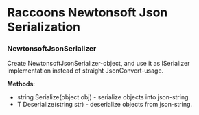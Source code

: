 # Raccoons Newtonsoft Json Serialization

### NewtonsoftJsonSerializer

Create NewtonsoftJsonSerializer-object, and use it as ISerializer implementation instead of straight JsonConvert-usage.

**Methods**:

- string Serialize(object obj) - serialize objects into json-string.
- T Deserialize(string str) - deserialize objects from json-string.
